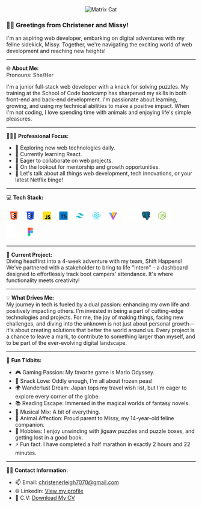 <!-- ![Matrix Cat](https://media.giphy.com/media/wwg1suUiTbCY8H8vIA/giphy-downsized-large.gif) -->

<div align="center">
  <img src="https://media.giphy.com/media/wwg1suUiTbCY8H8vIA/giphy-downsized-large.gif" alt="Matrix Cat" style="max-width: 100%; height: auto;"/>
</div>


### 👋🏼 Greetings from Christener and Missy!

I'm an aspiring web developer, embarking on digital adventures with my feline sidekick, Missy. Together, we're navigating the exciting world of web development and reaching new heights!

---

🌐 **About Me:**  
Pronouns: She/Her

I'm a junior full-stack web developer with a knack for solving puzzles. My training at the School of Code bootcamp has sharpened my skills in both front-end and back-end development. I'm passionate about learning, growing, and using my technical abilities to make a positive impact. When I'm not coding, I love spending time with animals and enjoying life's simple pleasures.

---

👩🏻‍💻 **Professional Focus:**
- 🔭 Exploring new web technologies daily.
- 🌱 Currently learning React.
- 👯 Eager to collaborate on web projects.
- 🤔 On the lookout for mentorship and growth opportunities.
- 💬 Let's talk about all things web development, tech innovations, or your latest Netflix binge!

---

💻 **Tech Stack:**


<div style="display: inline-block;">
<img src="Images/Brand=html5%2C%20Style=Dark.png" width="40" height="40">
<img src="Images/Brand=css%2C%20Style=Dark.png" width="40" height="40">
<img src="Images/Brand=js%2C%20Style=Dark.png" width="40" height="40">
<img src="Images/Brand=typescript%2C%20Style=Dark.png" width="40" height="40">
<img src="Images/Brand=tailwind%2C%20Style=Dark.png" width="40" height="40">
<img src="Images/Brand=reactjs%2C%20Style=Dark.png" width="40" height="40">
<img src="Images/Brand=vitejs%2C%20Style=Dark.png" width="40" height="40">
<img src="Images/Brand=nextjs%2C%20Style=Dark.png" width="40" height="40">
<img src="Images/Brand=postfresql%2C%20Style=Dark.png" width="40" height="40">
<img src="Images/Brand=nodejs%2C%20Style=Dark.png" width="40" height="40">
</div>

<div style="display: inline-block;">
<img src="Images/Brand=github%2C%20Style=Dark.png" width="40" height="40">
<img src="Images/Brand=figma%2C%20Style=Dark.png" width="40" height="40">
</div>

---

🚀 **Current Project:**  
Diving headfirst into a 4-week adventure with my team, Shift Happens! We've partnered with a stakeholder to bring to life "Intern" – a dashboard designed to effortlessly track boot campers' attendance. It's where functionality meets creativity!

---

💡 **What Drives Me:**  
My journey in tech is fueled by a dual passion: enhancing my own life and positively impacting others. I'm invested in being a part of cutting-edge technologies and projects. For me, the joy of making things, facing new challenges, and diving into the unknown is not just about personal growth—it's about creating solutions that better the world around us. Every project is a chance to leave a mark, to contribute to something larger than myself, and to be part of the ever-evolving digital landscape.

---

🌟 **Fun Tidbits:**
- 🎮 Gaming Passion: My favorite game is Mario Odyssey.
- 🍳 Snack Love: Oddly enough, I'm all about frozen peas!
- 🌍 Wanderlust Dream: Japan tops my travel wish list, but I'm eager to explore every corner of the globe.
- 📚 Reading Escape: Immersed in the magical worlds of fantasy novels.
- 🎵 Musical Mix: A bit of everything.
- 🐾 Animal Affection: Proud parent to Missy, my 14-year-old feline companion.
- 🎨 Hobbies: I enjoy unwinding with jigsaw puzzles and puzzle boxes, and getting lost in a good book.
- ⚡ Fun fact: I have completed a half marathon in exactly 2 hours and 22 minutes.

---

🤙🏼 **Contact Information:**

- 📫 Email: christenerleigh7070@gmail.com
- 🌐 LinkedIn: [View my profile](https://www.linkedin.com/in/christener19/)
- 📃 C.V: [Download My CV](https://github.com/Christener19/Christener19/raw/main/CHRISTENER-LEIGH%20CV.pdf)




